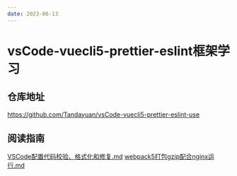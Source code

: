 ```yaml
---
date: 2023-06-13
---
```

# vsCode-vuecli5-prettier-eslint框架学习

## 仓库地址
https://github.com/Tandayuan/vsCode-vuecli5-prettier-eslint-use

## 阅读指南
[VSCode配置代码校验、格式化和修复.md](./VSCode配置代码校验、格式化和修复.md)
[webpack5打包gzip配合nginx运行.md](./webpack5打包gzip配合nginx运行.md)